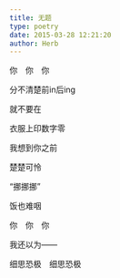 ```yaml
---
title: 无题
type: poetry
date: 2015-03-28 12:21:20
author: Herb
---
```

你　你　你

分不清楚前in后ing

就不要在

衣服上印数字零

我想到你之前

楚楚可怜

“挪挪挪”

饭也难咽

你　你　你

我还以为——

细思恐极　细思恐极